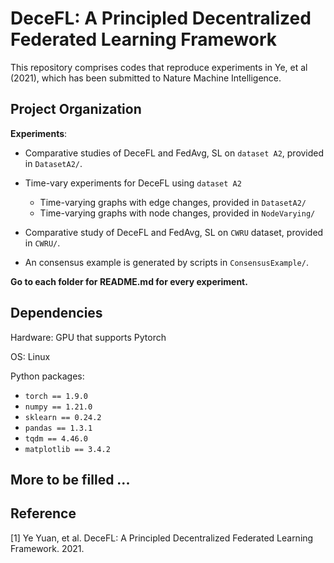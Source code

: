 # DeceFL: A Principled Decentralized Federated Learning Framework

This repository comprises codes that reproduce experiments in Ye, et al (2021), which has been submitted to Nature Machine Intelligence.

## Project Organization

**Experiments**:

- Comparative studies of DeceFL and FedAvg, SL on `dataset A2`, provided in `DatasetA2/`.
- Time-vary experiments for DeceFL using `dataset A2`
  - Time-varying graphs with edge changes, provided in `DatasetA2/`
  - Time-varying graphs with node changes, provided in `NodeVarying/`

- Comparative study of DeceFL and FedAvg, SL on `CWRU` dataset, provided in `CWRU/`.

- An consensus example is generated by scripts in `ConsensusExample/`.

**Go to each folder for README.md for every experiment.**


## Dependencies

Hardware: GPU that supports Pytorch

OS: Linux

Python packages:

- `torch == 1.9.0`
- `numpy == 1.21.0`
- `sklearn == 0.24.2`
- `pandas == 1.3.1`
- `tqdm == 4.46.0`
- `matplotlib == 3.4.2`


## More to be filled ...


## Reference

[1] Ye Yuan, et al. DeceFL: A Principled Decentralized Federated Learning Framework. 2021.
